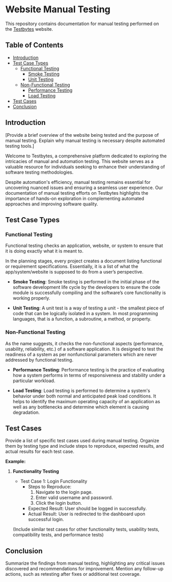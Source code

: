 # Website Manual Testing

This repository contains documentation for manual testing performed on the [Testbytes](https://www.testbytes.net) website.

## Table of Contents
- [Introduction](#introduction)
- [Test Case Types](#test-case-types)
  - [Functional Testing](#functional-testing)
    - [Smoke Testing](#smoke-testing)
    - [Unit Testing](#unit-testing)
  - [Non-Functional Testing](#non-functional-testing)
    - [Performance Testing](#performance-testing)
    - [Load Testing](#load-testing)
- [Test Cases](#test-cases)
- [Conclusion](#conclusion)

## Introduction

[Provide a brief overview of the website being tested and the purpose of manual testing. Explain why manual testing is necessary despite automated testing tools.]

Welcome to Testbytes, a comprehensive platform dedicated to exploring the intricacies of manual and automation testing. This website serves as a valuable resource for individuals seeking to enhance their understanding of software testing methodologies.

Despite automation's efficiency, manual testing remains essential for uncovering nuanced issues and ensuring a seamless user experience. Our documentation of manual testing efforts on Testbytes highlights the importance of hands-on exploration in complementing automated approaches and improving software quality.

## Test Case Types

### Functional Testing

Functional testing checks an application, website, or system to ensure that it is doing exactly what it is meant to.

In the planning stages, every project creates a document listing functional or requirement specifications. Essentially, it is a list of what the app/system/website is supposed to do from a user’s perspective.

* **Smoke Testing**: Smoke testing is performed in the initial phase of the software development life cycle by the developers to ensure the code module is successfully compiling and the software’s core functionality is working properly.

* **Unit Testing**: A unit test is a way of testing a unit - the smallest piece of code that can be logically isolated in a system. In most programming languages, that is a function, a subroutine, a method, or property.

### Non-Functional Testing

As the name suggests, it checks the non-functional aspects (performance, usability, reliability, etc.) of a software application. It is designed to test the readiness of a system as per nonfunctional parameters which are never addressed by functional testing.

* **Performance Testing**: Performance testing is the practice of evaluating how a system performs in terms of responsiveness and stability under a particular workload.

* **Load Testing**: Load testing is performed to determine a system's behavior under both normal and anticipated peak load conditions. It helps to identify the maximum operating capacity of an application as well as any bottlenecks and determine which element is causing degradation.

## Test Cases

Provide a list of specific test cases used during manual testing. Organize them by testing type and include steps to reproduce, expected results, and actual results for each test case.

**Example:**

1. **Functionality Testing**
   - Test Case 1: Login Functionality
     - Steps to Reproduce:
       1. Navigate to the login page.
       2. Enter valid username and password.
       3. Click the login button.
     - Expected Result: User should be logged in successfully.
     - Actual Result: User is redirected to the dashboard upon successful login.

   (Include similar test cases for other functionality tests, usability tests, compatibility tests, and performance tests)

## Conclusion

Summarize the findings from manual testing, highlighting any critical issues discovered and recommendations for improvement. Mention any follow-up actions, such as retesting after fixes or additional test coverage.
